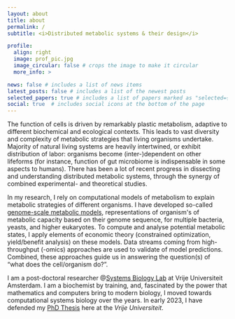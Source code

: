 ```yaml
---
layout: about
title: about
permalink: /
subtitle: <i>Distributed metabolic systems & their design</i>

profile:
  align: right
  image: prof_pic.jpg
  image_circular: false # crops the image to make it circular
  more_info: >

news: false # includes a list of news items
latest_posts: false # includes a list of the newest posts
selected_papers: true # includes a list of papers marked as "selected={true}"
social: true  # includes social icons at the bottom of the page
---
```

The function of cells is driven by remarkably plastic metabolism, adaptive to different biochemical and ecological contexts. This leads to vast diversity and complexity of metabolic strategies that living organisms undertake. Majority of natural living systems are heavily intertwined, or exhibit distribution of labor: organisms become (inter-)dependent on other lifeforms (for instance, function of gut microbiome is indispensable in some aspects to humans). There has been a lot of recent progress in dissecting and understanding distributed metabolic systems, through the synergy of combined experimental- and theoretical studies. 

In my research, I rely on computational models of metabolism to explain metabolic strategies of different organisms. I have developed so-called [genome-scale metabolic models](https://www.sciencedirect.com/science/article/pii/S2214799321001703), representations of organism's of metabolic capacity based on their genome sequence, for multiple bacteria, yeasts, and higher eukaryotes. To compute and analyse potential metabolic states, I apply elements of economic theory (constrained optimization, yield/benefit analysis) on these models. Data streams coming from high-throughput (-omics) approaches are used to validate of model predictions. Combined, these approaches guide us in answering the question(s) of “what does the cell/organism do?”.

I am a post-doctoral researcher @[Systems Biology Lab](https://teusinkbruggemanlab.nl) at Vrije Universiteit Amsterdam. I am a biochemist by training, and, fascinated by the power that mathematics and computers bring to modern biology, I moved towards computational systems biology over the years. In early 2023, I have defended my [PhD Thesis](https://research.vu.nl/en/publications/constrain-and-conquer-explaining-metabolic-strategies-of-microbia) here at the *Vrije Universiteit*.

